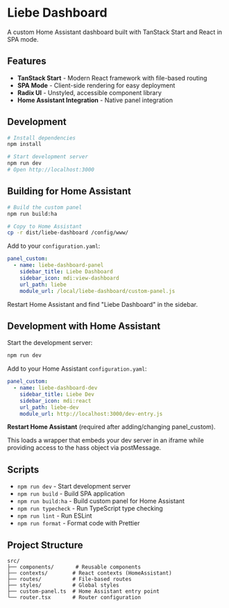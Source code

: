 # Liebe Dashboard

A custom Home Assistant dashboard built with TanStack Start and React in SPA mode.

## Features

- **TanStack Start** - Modern React framework with file-based routing
- **SPA Mode** - Client-side rendering for easy deployment
- **Radix UI** - Unstyled, accessible component library
- **Home Assistant Integration** - Native panel integration

## Development

```bash
# Install dependencies
npm install

# Start development server
npm run dev
# Open http://localhost:3000
```

## Building for Home Assistant

```bash
# Build the custom panel
npm run build:ha

# Copy to Home Assistant
cp -r dist/liebe-dashboard /config/www/
```

Add to your `configuration.yaml`:
```yaml
panel_custom:
  - name: liebe-dashboard-panel
    sidebar_title: Liebe Dashboard
    sidebar_icon: mdi:view-dashboard
    url_path: liebe
    module_url: /local/liebe-dashboard/custom-panel.js
```

Restart Home Assistant and find "Liebe Dashboard" in the sidebar.

## Development with Home Assistant

Start the development server:
```bash
npm run dev
```

Add to your Home Assistant `configuration.yaml`:
```yaml
panel_custom:
  - name: liebe-dashboard-dev
    sidebar_title: Liebe Dev
    sidebar_icon: mdi:react
    url_path: liebe-dev
    module_url: http://localhost:3000/dev-entry.js
```

**Restart Home Assistant** (required after adding/changing panel_custom).

This loads a wrapper that embeds your dev server in an iframe while providing access to the hass object via postMessage.

## Scripts

- `npm run dev` - Start development server
- `npm run build` - Build SPA application  
- `npm run build:ha` - Build custom panel for Home Assistant
- `npm run typecheck` - Run TypeScript type checking
- `npm run lint` - Run ESLint
- `npm run format` - Format code with Prettier

## Project Structure

```
src/
├── components/       # Reusable components
├── contexts/        # React contexts (HomeAssistant)
├── routes/          # File-based routes
├── styles/          # Global styles
├── custom-panel.ts  # Home Assistant entry point
└── router.tsx       # Router configuration
```